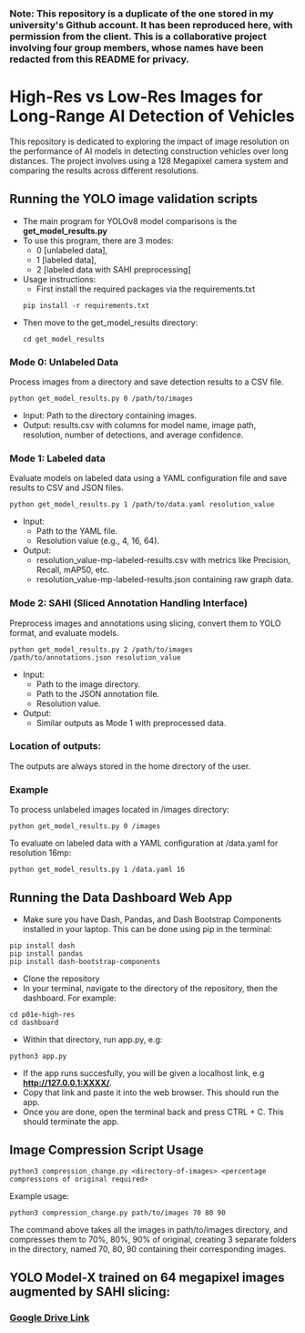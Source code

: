 ### Note: This repository is a duplicate of the one stored in my university's Github account. It has been reproduced here, with permission from the client. This is a collaborative project involving four group members, whose names have been redacted from this README for privacy.

# High-Res vs Low-Res Images for Long-Range AI Detection of Vehicles

This repository is dedicated to exploring the impact of image resolution on the performance of AI models in detecting construction vehicles over long distances. The project involves using a 128 Megapixel camera system and comparing the results across different resolutions.

## Running the YOLO image validation scripts


- The main program for YOLOv8 model comparisons is the **get_model_results.py**
- To use this program, there are 3 modes: 
  - 0 [unlabeled data], 
  - 1 [labeled data], 
  - 2 [labeled data with SAHI preprocessing]
- Usage instructions:  
    - First install the required packages via the requirements.txt
    ```
    pip install -r requirements.txt
    ```
- Then move to the get_model_results directory:
    ```
    cd get_model_results
    ```

### Mode 0: Unlabeled Data
Process images from a directory and save detection results to a CSV file.
```
python get_model_results.py 0 /path/to/images
```
- Input: Path to the directory containing images.
- Output: results.csv with columns for model name, image path, resolution, number of detections, and average confidence.

### Mode 1: Labeled data
Evaluate models on labeled data using a YAML configuration file and save results to CSV and JSON files.
```
python get_model_results.py 1 /path/to/data.yaml resolution_value
```

- Input:  
    - Path to the YAML file.  
    - Resolution value (e.g., 4, 16, 64).
- Output:
    - resolution_value-mp-labeled-results.csv with metrics like Precision, Recall, mAP50, etc.
    - resolution_value-mp-labeled-results.json containing raw graph data.

### Mode 2: SAHI (Sliced Annotation Handling Interface)
Preprocess images and annotations using slicing, convert them to YOLO format, and evaluate models.

```
python get_model_results.py 2 /path/to/images /path/to/annotations.json resolution_value
```
- Input:  
    - Path to the image directory.
    - Path to the JSON annotation file.
    - Resolution value.
- Output: 
  - Similar outputs as Mode 1 with preprocessed data.

### Location of outputs:
The outputs are always stored in the home directory of the user.

### Example
To process unlabeled images located in /images directory:
```
python get_model_results.py 0 /images
```
To evaluate on labeled data with a YAML configuration at /data.yaml for resolution 16mp:
```
python get_model_results.py 1 /data.yaml 16
```


## Running the Data Dashboard Web App

- Make sure you have Dash, Pandas, and Dash Bootstrap Components installed in your laptop. This can be done using pip in the terminal:
```
pip install dash
pip install pandas
pip install dash-bootstrap-components
```
- Clone the repository
- In your terminal, navigate to the directory of the repository, then the dashboard. For example:
```
cd p01e-high-res
cd dashboard

```

- Within that directory, run app.py, e.g:
```
python3 app.py

```
- If the app runs succesfully, you will be given a localhost link, e.g **http://127.0.0.1:XXXX/**. 
- Copy that link and paste it into the web browser. This should run the app.
- Once you are done, open the terminal back and press CTRL + C. This should terminate the app. 

## Image Compression Script Usage
```
python3 compression_change.py <directory-of-images> <percentage compressions of original required>
```
Example usage:

```
python3 compression_change.py path/to/images 70 80 90
```
The command above takes all the images in path/to/images directory, and compresses them to 70%, 80%, 90% of original, creating 3 separate folders in the directory, named 70, 80, 90 containing their corresponding images.
## YOLO Model-X trained on 64 megapixel images augmented by SAHI slicing:
### [Google Drive Link](https://drive.google.com/drive/folders/15YDI9WOJUP_usr13RWkmId3H91eQxRfH?usp=sharing)

